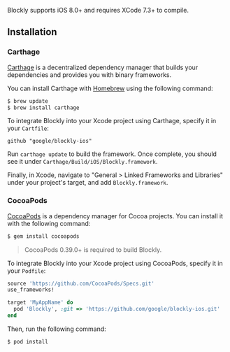 Blockly supports iOS 8.0+ and requires XCode 7.3+ to compile.

## Installation

### Carthage

[Carthage](https://github.com/Carthage/Carthage) is a decentralized dependency manager that builds your dependencies and provides you with binary frameworks.

You can install Carthage with [Homebrew](http://brew.sh/) using the following command:

```bash
$ brew update
$ brew install carthage
```

To integrate Blockly into your Xcode project using Carthage, specify it in your `Cartfile`:

```ogdl
github "google/blockly-ios"
```

Run `carthage update` to build the framework. Once complete, you should see it under `Carthage/Build/iOS/Blockly.framework`.

Finally, in Xcode, navigate to "General > Linked Frameworks and Libraries" under your project's target, and add `Blockly.framework`.

### CocoaPods

[CocoaPods](http://cocoapods.org) is a dependency manager for Cocoa projects. You can install it with the following command:

```bash
$ gem install cocoapods
```

> CocoaPods 0.39.0+ is required to build Blockly.

To integrate Blockly into your Xcode project using CocoaPods, specify it in your `Podfile`:

```ruby
source 'https://github.com/CocoaPods/Specs.git'
use_frameworks!

target 'MyAppName' do
  pod 'Blockly', :git => 'https://github.com/google/blockly-ios.git'
end
```

Then, run the following command:

```bash
$ pod install
```
